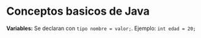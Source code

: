 # Conceptos basicos de Java

**Variables:** Se declaran con `tipo nombre = valor;`. Ejemplo: `int edad = 20;`

